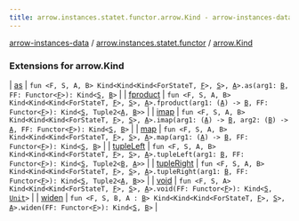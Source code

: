 ```yaml
---
title: arrow.instances.statet.functor.arrow.Kind - arrow-instances-data
---
```


[arrow-instances-data](../../index.html) / [arrow.instances.statet.functor](../index.html) / [arrow.Kind](./index.html)

### Extensions for arrow.Kind

| [as](as.html) | `fun <F, S, A, B> Kind<Kind<Kind<ForStateT, `[`F`](as.html#F)`>, `[`S`](as.html#S)`>, `[`A`](as.html#A)`>.as(arg1: `[`B`](as.html#B)`, FF: Functor<`[`F`](as.html#F)`>): Kind<`[`S`](as.html#S)`, `[`B`](as.html#B)`>` |
| [fproduct](fproduct.html) | `fun <F, S, A, B> Kind<Kind<Kind<ForStateT, `[`F`](fproduct.html#F)`>, `[`S`](fproduct.html#S)`>, `[`A`](fproduct.html#A)`>.fproduct(arg1: (`[`A`](fproduct.html#A)`) -> `[`B`](fproduct.html#B)`, FF: Functor<`[`F`](fproduct.html#F)`>): Kind<`[`S`](fproduct.html#S)`, Tuple2<`[`A`](fproduct.html#A)`, `[`B`](fproduct.html#B)`>>` |
| [imap](imap.html) | `fun <F, S, A, B> Kind<Kind<Kind<ForStateT, `[`F`](imap.html#F)`>, `[`S`](imap.html#S)`>, `[`A`](imap.html#A)`>.imap(arg1: (`[`A`](imap.html#A)`) -> `[`B`](imap.html#B)`, arg2: (`[`B`](imap.html#B)`) -> `[`A`](imap.html#A)`, FF: Functor<`[`F`](imap.html#F)`>): Kind<`[`S`](imap.html#S)`, `[`B`](imap.html#B)`>` |
| [map](map.html) | `fun <F, S, A, B> Kind<Kind<Kind<ForStateT, `[`F`](map.html#F)`>, `[`S`](map.html#S)`>, `[`A`](map.html#A)`>.map(arg1: (`[`A`](map.html#A)`) -> `[`B`](map.html#B)`, FF: Functor<`[`F`](map.html#F)`>): Kind<`[`S`](map.html#S)`, `[`B`](map.html#B)`>` |
| [tupleLeft](tuple-left.html) | `fun <F, S, A, B> Kind<Kind<Kind<ForStateT, `[`F`](tuple-left.html#F)`>, `[`S`](tuple-left.html#S)`>, `[`A`](tuple-left.html#A)`>.tupleLeft(arg1: `[`B`](tuple-left.html#B)`, FF: Functor<`[`F`](tuple-left.html#F)`>): Kind<`[`S`](tuple-left.html#S)`, Tuple2<`[`B`](tuple-left.html#B)`, `[`A`](tuple-left.html#A)`>>` |
| [tupleRight](tuple-right.html) | `fun <F, S, A, B> Kind<Kind<Kind<ForStateT, `[`F`](tuple-right.html#F)`>, `[`S`](tuple-right.html#S)`>, `[`A`](tuple-right.html#A)`>.tupleRight(arg1: `[`B`](tuple-right.html#B)`, FF: Functor<`[`F`](tuple-right.html#F)`>): Kind<`[`S`](tuple-right.html#S)`, Tuple2<`[`A`](tuple-right.html#A)`, `[`B`](tuple-right.html#B)`>>` |
| [void](void.html) | `fun <F, S, A> Kind<Kind<Kind<ForStateT, `[`F`](void.html#F)`>, `[`S`](void.html#S)`>, `[`A`](void.html#A)`>.void(FF: Functor<`[`F`](void.html#F)`>): Kind<`[`S`](void.html#S)`, `[`Unit`](https://kotlinlang.org/api/latest/jvm/stdlib/kotlin/-unit/index.html)`>` |
| [widen](widen.html) | `fun <F, S, B, A : `[`B`](widen.html#B)`> Kind<Kind<Kind<ForStateT, `[`F`](widen.html#F)`>, `[`S`](widen.html#S)`>, `[`A`](widen.html#A)`>.widen(FF: Functor<`[`F`](widen.html#F)`>): Kind<`[`S`](widen.html#S)`, `[`B`](widen.html#B)`>` |

